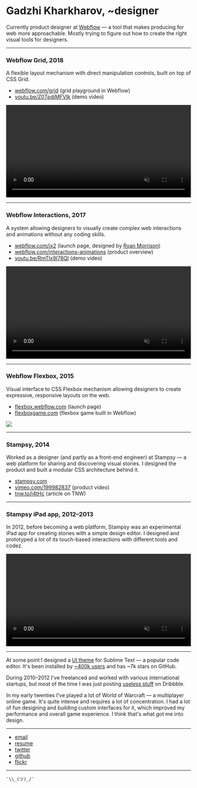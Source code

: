 # Gadzhi Kharkharov, ~designer

Currently product designer at [Webflow](https://webflow.com/) — a tool that makes producing for web more approachable. Mostly trying to figure out how to create the right visual tools for designers.

---

### Webflow Grid, 2018

A flexible layout mechanism with direct manipulation controls, built on top of CSS Grid.

- [webflow.com/grid](https://webflow.com/grid) (grid playground in Webflow)
- [youtu.be/Z0TpdiMFVIk](https://youtu.be/Z0TpdiMFVIk) (demo video)

<video src="grid.mp4" controls autoplay loop muted playsinline width="100%"></video>

---

### Webflow Interactions, 2017

A system allowing designers to visually create complex web interactions and animations without any coding skills.

- [webflow.com/ix2](https://webflow.com/ix2) (launch page, designed by [Ryan Morrison](https://ryry.io))
- [webflow.com/interactions-animations](https://webflow.com/interactions-animations) (product overview)
- [youtu.be/RmTIx9I78QI](https://youtu.be/RmTIx9I78QI) (demo video)

<video width="100%" autoplay controls loop autobuffer muted playsinline>
    <source src="ix2.mp4" type="video/mp4" />
</video>

---

### Webflow Flexbox, 2015

Visual interface to CSS Flexbox mechanism allowing designers to create expressive, responsive layouts on the web.

- [flexbox.webflow.com](https://flexbox.webflow.com) (launch page)
- [flexboxgame.com](https://www.flexboxgame.com/) (flexbox game built in Webflow)

![](flexbox.gif)

---

### Stampsy, 2014

Worked as a designer (and partly as a front-end engineer) at Stampsy — a web platform for sharing and discovering visual stories. I designed the product and built a modular CSS architecture behind it.

- [stampsy.com](https://stampsy.com/)
- [vimeo.com/199982837](https://vimeo.com/199982837) (product video)
- [tnw.to/i4tHc](http://tnw.to/i4tHc) (article on TNW)

---

### Stampsy iPad app, 2012–2013

In 2012, before becoming a web platform, Stampsy was an experimental iPad app for creating stories with a simple design editor. I designed and prototyped a lot of its touch-based interactions with different tools and codez.

<video width="100%" autoplay controls loop autobuffer muted playsinline>
    <source src="stampsy-ipad.mp4" type="video/mp4" />
</video>

---

At some point I designed a [UI theme](https://github.com/kkga/spacegray) for Sublime Text — a popular code editor. It's been installed by [~400k users](https://packagecontrol.io/packages/Theme%20-%20Spacegray) and has ~7k stars on GitHub.

During 2010–2012 I've freelanced and worked with various international startups, but most of the time I was just posting [useless stuff](https://dribbble.com/gadzhi) on Dribbble.

In my early twenties I've played a lot of World of Warcraft — a multiplayer online game. It's quite intense and requires a lot of concentration. I had a lot of fun designing and building custom interfaces for it, which improved my performance and overall game experience. I think that's what got me into design.

---

- [email][email]
- [resume][resume]
- [twitter][twitter]
- [github][github]
- [flickr][flickr]

---

```
¯\\_(ツ)_/¯
```

[resume]: https://www.dropbox.com/s/3wlkwpjgpvyvm4g/Resume.pdf?dl=0
[github]: https://github.com/kkga
[twitter]: https://twitter.com/kkga_
[email]: mailto:me@kkga.me
[flickr]: https://flickr.com/gadzhi
